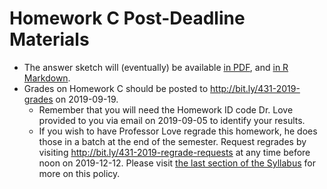 # Homework C Post-Deadline Materials

- The answer sketch will (eventually) be available [in PDF](https://github.com/THOMASELOVE/2019-431/blob/master/HOMEWORK/C/sketch_C.pdf), and [in R Markdown](https://github.com/THOMASELOVE/2019-431/blob/master/HOMEWORK/C/sketch_C.Rmd).
- Grades on Homework C should be posted to http://bit.ly/431-2019-grades on 2019-09-19.
    - Remember that you will need the Homework ID code Dr. Love provided to you via email on 2019-09-05 to identify your results.
    - If you wish to have Professor Love regrade this homework, he does those in a batch at the end of the semester. Request regrades by visiting http://bit.ly/431-2019-regrade-requests at any time before noon on 2019-12-12. Please visit [the last section of the Syllabus](https://thomaselove.github.io/2019-431-syllabus/general-course-policies.html#grade-appeal-policy---request-a-review-in-december) for more on this policy.
